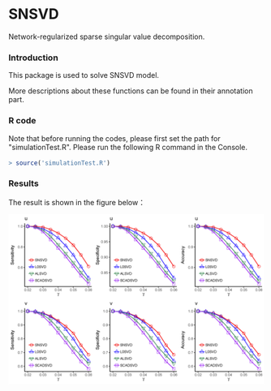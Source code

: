 # SNSVD
Network-regularized sparse singular value decomposition.

### Introduction
This package is used to solve SNSVD model. 

More descriptions about these functions can be found in their annotation part.

### R code
Note that before running the codes, please first set the path for "simulationTest.R".
Please run the following R command in the Console. 

``` r
> source('simulationTest.R') 
```
### Results
The result is shown in the figure below：
<p align="center"> 
<img src="https://github.com/wenwenmin/SNSVD/blob/master/Figure2.png">
</p>
